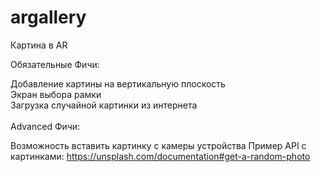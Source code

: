 # argallery

Картина в AR

Обязательные Фичи:

Добавление картины на вертикальную плоскость<br>
Экран выбора рамки<br>
Загрузка случайной картинки из интернета<br><br>
Advanced Фичи:

Возможность вставить картинку с камеры устройства
Пример API с картинками: https://unsplash.com/documentation#get-a-random-photo
